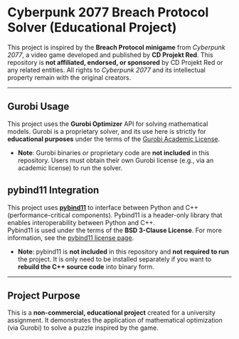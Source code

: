 # Cyberpunk 2077 Breach Protocol Solver (Educational Project)

This project is inspired by the **Breach Protocol minigame** from *Cyberpunk 2077*, a video game developed and published by **CD Projekt Red**. This repository is **not affiliated, endorsed, or sponsored** by CD Projekt Red or any related entities. All rights to *Cyberpunk 2077* and its intellectual property remain with the original creators.

---

## Gurobi Usage
This project uses the **Gurobi Optimizer** API for solving mathematical models. Gurobi is a proprietary solver, and its use here is strictly for **educational purposes** under the terms of the [Gurobi Academic License](https://www.gurobi.com/academia/academic-program-and-licenses/). 
- **Note**: Gurobi binaries or proprietary code are **not included** in this repository. Users must obtain their own Gurobi license (e.g., via an academic license) to run the solver.

## pybind11 Integration  
This project uses **[pybind11](https://github.com/pybind/pybind11 )** to interface between Python and C++ (performance-critical components). Pybind11 is a header-only library that enables interoperability between Python and C++.<br> 
Pybind11 is used under the terms of the **BSD 3-Clause License**. For more information, see the [pybind11 license page](https://github.com/pybind/pybind11/blob/master/LICENSE ). 

- **Note**: pybind11 is **not included** in this repository and **not required to run** the project. It is only need to be installed separately if you want to **rebuild the C++ source code** into binary form.

---

## Project Purpose
This is a **non-commercial, educational project** created for a university assignment. It demonstrates the application of mathematical optimization (via Gurobi) to solve a puzzle inspired by the game.
